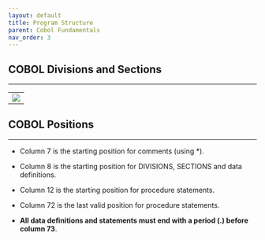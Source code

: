 ```yaml
---
layout: default
title: Program Structure
parent: Cobol Fundamentals
nav_order: 3
---
```


## COBOL Divisions and Sections
<hr class="hr-no-bottom-margin"/>

<table>
  <tr>
    <td>
      <img src="https://user-images.githubusercontent.com/20475336/179081571-e0b9ac3d-bad9-4e4b-a60a-079034cc83f6.png">
    </td>
  </tr>
</table>

## COBOL Positions
<hr class="hr-no-bottom-margin"/>

- Column 7 is the starting position for comments (using *).
- Column 8 is the starting position for DIVISIONS, SECTIONS and data definitions.
- Column 12 is the starting position for procedure statements.
- Column 72 is the last valid position for procedure statements.

- **All data definitions and statements must end with a period (.) before column 73**.
